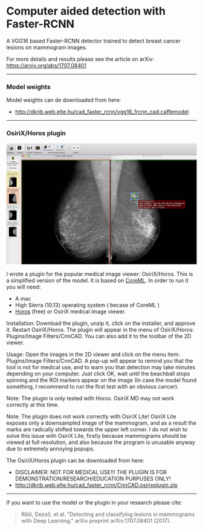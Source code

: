 # Computer aided detection with Faster-RCNN


A VGG16 based Faster-RCNN detector trained to detect breast cancer lesions on mammogram images.

For more details and results please see the article on arXiv: https://arxiv.org/abs/1707.08401

---

### Model weights

Model weights can de downloaded from here:
- http://dkrib.web.elte.hu/cad_faster_rcnn/vgg16_frcnn_cad.caffemodel


---

### OsiriX/Horos plugin

![plugin](docs/plugin_img_small.jpg)

I wrote a plugin for the popular medical image viewer: OsiriX/Horos. This is a simplified version of the model. It is based on [CoreML](https://developer.apple.com/machine-learning/). In order to run it you will need:
- A mac
- High Sierra (10.13) operating system ( becase of CoreML )
- [Horos](https://www.horosproject.org) (free) or OsiriX medical image viewer.

Installation: Download the plugin, unzip it, click on the installer, and approve it. Restart OsiriX/Horos. The plugin will appear in the menu of OsiriX/Horos: Plugins/Image Filters/CnnCAD. You can also add it to the toolbar of the 2D viewer.

Usage: Open the images in the 2D viewer and click on the menu item: Plugins/Image Filters/CnnCAD. A pop-up will appear to remind you that the tool is not for medical use, and to warn you that detection may take minutes depending on your computer. Just click OK, wait until the beachball stops spinning and the ROI markers appear on the image (In case the model found something, I recommend to run the first test with an obvious cancer).

Note: The plugin is only tested with Horos. OsiriX MD may not work correctly at this time.

Note: The plugin does not work correctly with OsiriX Lite! OsiriX Lite exposes only a downsampled image of the mammogram, and as a result the marks are radically shifted towards the upper left corner. I do not wish to solve this issue with OsiriX Lite, firstly because mammograms should be viewed at full resolution, and also because the program is unusable anyway due to extremely annoying popups.

The OsiriX/Horos plugin can be downloaded from here:
- DISCLAIMER: NOT FOR MEDICAL USE!!! THE PLUGIN IS FOR DEMONSTRATION/RESEARCH/EDUCATION PURPUSES ONLY!
- http://dkrib.web.elte.hu/cad_faster_rcnn/CnnCAD.osirixplugin.zip



---

If you want to use the model or the plugin in your research please cite:
> Ribli, Dezső, et al. "Detecting and classifying lesions in mammograms with Deep Learning." arXiv preprint arXiv:1707.08401 (2017).
